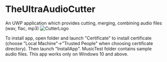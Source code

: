 # TheUltraAudioCutter
An UWP application which provides cutting, merging, combining audio files (wav, flac, mp3)
![CutterLogo](https://user-images.githubusercontent.com/92712690/171881371-cc9f2d99-4149-4086-813c-414f5960c1e5.png)



To install app, open folder and launch "Certificate" to install certificate (choose "Local Machine"->"Trusted People" when choosing certificate directory).
Then launch "InstallApp".
MusicTest folder contains sample audio files.
This app works only on Windows 10 and above.
